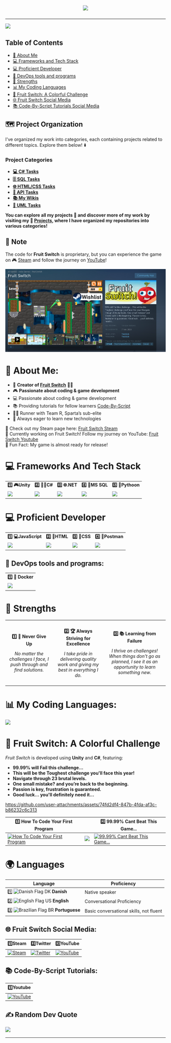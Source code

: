 

<h1 align="center">
    <img src="https://readme-typing-svg.herokuapp.com/?font=Righteous&size=35&center=true&vCenter=true&width=500&height=70&duration=4000&lines=Hi+There!+👋;+I'm+Pluto+Gamerpro!;" />
</h1>
   

---
[![](https://visitcount.itsvg.in/api?id=PlutoGamerpro&icon=0&color=0)](https://visitcount.itsvg.in)



## Table of Contents

- [💫 About Me](#-about-me)
- [💻 Frameworks and Tech Stack](#-frameworks-and-tech-stack)
- [💻 Proficient Developer](#-proficient-developer)
- [🚀 DevOps tools and programs](#-devops-tools-and-programs)
- [💪 Strengths](#-strengths)
- [📊 My Coding Languages](#-github-stats)
- [🍉 Fruit Switch: A Colorful Challenge](#-fruit-switch-a-colorful-challenge)
- [🌐 Fruit Switch Social Media](#-fruit-switch-social-media)
- [📚 Code-By-Script Tutorials Social Media](#-code-by-script-tutorials)




## 🗺️ Project Organization 

I've organized my work into categories, each containing projects related to different topics. Explore them below! ⬇️


### Project Categories

- **[💻 C# Tasks](https://github.com/stars/PlutoGamerpro/lists/c-opgaver)** 
- **[🗄️ SQL Tasks](https://github.com/stars/PlutoGamerpro/lists/sql-opgaver)** 
- **[🌐 HTML/CSS Tasks](https://github.com/PlutoGamerpro/HTML-CSS-Tasks)** 
- **[🔗 API Tasks](https://github.com/stars/PlutoGamerpro/lists/api-opgaver)** 
- **[📚 My Wikis](https://github.com/stars/PlutoGamerpro/lists/mine-wikier)** 
- **[📝 UML Tasks](https://github.com/stars/PlutoGamerpro/lists/uml-opgaver)**


**You can explore all my projects 📝 and discover more of my work by visiting my 📝 [Projects](https://github.com/PlutoGamerpro?tab=stars), where I have organized my repositories into various categories!**

## 📢 Note

The code for **Fruit Switch** is proprietary, but you can experience the game on 🎮 [Steam](https://store.steampowered.com/app/2248480/Fruit_Switch/) and follow the journey on  [YouTube](https://www.youtube.com/@FruitSwitchTeam)!

![Steam Page Fruit Switch](images/FruitSwitchIMAGE.PNG)


# 💫 About Me:

- 👋 **Creator of [Fruit Switch](https://store.steampowered.com/app/2248480/Fruit_Switch/)** 🍉🍊
- 🎮 **Passionate about coding & game development**
- 💻 Passionate about coding & game development
- 📚 Providing tutorials for fellow learners [Code-By-Script](https://www.youtube.com/@CodeByScript)   
- 🏃‍♂️ Runner with Team R, Sparta’s sub-elite
- 🌱 Always eager to learn new technologies


🔗 Check out my Steam page here: [Fruit Switch Steam](https://store.steampowered.com/app/2248480/Fruit_Switch/)<br>
🔭 Currently working on Fruit Switch! Follow my journey on YouTube: [Fruit Switch Youtube](https://www.youtube.com/@FruitSwitchTeam)<br>
🎉 Fun Fact: My game is almost ready for release!



# 💻 Frameworks And Tech Stack

<table>
<tr>
    <td><b class="tech-name"> 1️⃣ 🎮Unity</b><span class="underline"></span></td>
    <td><b class="tech-name"> 2️⃣ 🧑‍💻C#</b><span class="underline"></span></td>
     <td><b class="tech-name"> 3️⃣ 🌐.NET</b><span class="underline"></span></td>
    <td><b class="tech-name"> 4️⃣ 🐬MS SQL</b><span class="underline"></span></td>
        <td><b class="tech-name"> 5️⃣ 🐍Pythoon</b><span class="underline"></span></td>
        
   </tr>
    <td><a href="https://unity.com/" target="_blank"><img src="https://cdn.jsdelivr.net/gh/devicons/devicon@latest/icons/unity/unity-original.svg" width="60px"></a></td>
       <td><a href="https://docs.microsoft.com/en-us/dotnet/csharp/" target="_blank"><img src="https://cdn.jsdelivr.net/gh/devicons/devicon@latest/icons/csharp/csharp-original.svg" width="60px"></a></td>
           <td><a href="https://dotnet.microsoft.com/" target="_blank"><img src="https://cdn.jsdelivr.net/gh/devicons/devicon@latest/icons/dot-net/dot-net-plain-wordmark.svg" width="60px"></a></td>
             <td><a href="https://www.microsoft.com/en-us/sql-server/sql-server-downloads" target="_blank"><img src="https://cdn.jsdelivr.net/gh/devicons/devicon@latest/icons/microsoftsqlserver/microsoftsqlserver-original.svg" width="60px"></a></td>
       <td><a href="https://www.python.org/" target="_blank"><img src="https://cdn.jsdelivr.net/gh/devicons/devicon@latest/icons/python/python-original.svg" width="60px"></a></td>
   

    
  </tr>
</table>

# 💻 Proficient Developer 
<table>
<tr>
      <td><b class="tech-name"> 1️⃣ 💻JavaScript</b><span class="underline"></span></td>
        <td><b class="tech-name"> 2️⃣ 📝HTML</b><span class="underline"></span></td>
        <td><b class="tech-name"> 3️⃣ 🎨CSS</b><span class="underline"></span></td>
    <td><b class="tech-name"> 4️⃣ 📮Postman</b><span class="underline"></span></td>
   
   
  </tr>
     <td><a href="https://developer.mozilla.org/en-US/docs/Web/JavaScript" target="_blank"><img src="https://cdn.jsdelivr.net/gh/devicons/devicon@latest/icons/javascript/javascript-original.svg" width="60px"></a>
       <td><a href="https://developer.mozilla.org/en-US/docs/Web/HTML" target="_blank"><img src="https://cdn.jsdelivr.net/gh/devicons/devicon@latest/icons/html5/html5-original.svg" width="60px"></a></td>
    <td><a href="https://developer.mozilla.org/en-US/docs/Web/CSS" target="_blank"><img src="https://cdn.jsdelivr.net/gh/devicons/devicon@latest/icons/css3/css3-original.svg" width="60px"></a></td>
    <td><a href="https://www.postman.com/" target="_blank"><img src="https://cdn.jsdelivr.net/gh/devicons/devicon@latest/icons/postman/postman-original.svg" width="60px"></a></td>
    </td>
  </tr>
</table>




<h2>🚀 DevOps tools and programs:</h2>
<table>
  <tr>
    <td><b class="tech-name"> 1️⃣ 🐳 Docker</b><span class="underline"></span></td>
  </tr>
    <tr>
        <td><a href="https://www.docker.com/" target="_blank"><img src="https://cdn.jsdelivr.net/gh/devicons/devicon@latest/icons/docker/docker-original.svg" width="60px"></a></td>
     </tr>
  </table>



<h1>💪 Strengths</h1>
<table style="width: 100%; border-collapse: collapse;">
  <tr>
    <td style="padding: 10px; text-align: center;">
      <p><strong> 1️⃣ 💪 Never Give Up</strong></p>
      <p style="font-style: italic;">No matter the challenges I face, I push through and find solutions.</p>
    </td>
    <td style="padding: 10px; text-align: center;">
      <p><strong> 2️⃣ 🏆 Always Striving for Excellence</strong></p>
      <p style="font-style: italic;">I take pride in delivering quality work and giving my best in everything I do.</p>
    </td>
    <td style="padding: 10px; text-align: center;">
      <p><strong> 3️⃣ 📚 Learning from Failure</strong></p>
      <p style="font-style: italic;">I thrive on challenges! When things don't go as planned, I see it as an opportunity to learn something new.</p>
    </td>
  </tr>
</table>


# 📊 My Coding Languages:
![](https://github-readme-stats.vercel.app/api/top-langs/?username=PlutoGamerpro&theme=dark&hide_border=false&include_all_commits=true&count_private=false&layout=compact&random=123456)<br/>


# 🍉 Fruit Switch: A Colorful Challenge

*Fruit Switch* is developed using **Unity** and **C#**, featuring:

- **99.99% will Fail this challenge...**
- **This will be the Toughest challenge you'll face this year!**
- **Navigate through 23 brutal levels.**
- **One small mistake? and you’re back to the beginning.**
- **Passion is key, frustration is guaranteed.**
- **Good luck… you'll definitely need it...**

https://github.com/user-attachments/assets/74fd2df4-847b-4fda-af3c-b86232c6c313


| 1️⃣ How To Code Your First Program |  | 2️⃣ 99.99% Cant Beat This Game... |
|---------|---------|---------|
| [![How To Code Your First Program](https://ytcards.demolab.com/?id=Rt_wZhfOlXU&title=How+To+Code+Your+First+Program&lang=en&background_color=%230d1117&title_color=%23ffffff&stats_color=%23dedede&max_title_lines=1&width=250&border_radius=5&duration=904 "How To Code Your First Program")](https://www.youtube.com/watch?v=Rt_wZhfOlXU) | [![](https://ytcards.demolab.com/?id=Is1gG4eg6ns&title=Python+Theory+for+Beginners&lang=en&background_color=%230d1117&title_color=%23ffffff&stats_color=%23dedede&max_title_lines=1&width=250&border_radius=5&duration=904 " ")](https://www.youtube.com/watch?v=Is1gG4eg6ns) | [![99.99% Cant Beat This Game...](https://ytcards.demolab.com/?id=1cg6asDpq9s&title=99.99%25+Cant+Beat+This+Game...&lang=en&background_color=%230d1117&title_color=%23ffffff&stats_color=%23dedede&max_title_lines=1&width=250&border_radius=5&duration=904 "99.99% Cant Beat This Game...")](https://www.youtube.com/watch?v=1cg6asDpq9s) |



# 🌍 Languages
| Language      | Proficiency                                        |
|---------------|----------------------------------------------------|
| 1️⃣ <img src="https://www.svgrepo.com/show/405466/flag-for-flag-denmark.svg" alt="Danish Flag" style="width:20px; height:20px;"> DK **Danish**    | Native speaker                                     |
| 2️⃣ <img src="https://www.svgrepo.com/show/248851/united-states.svg" alt="English Flag" style="width:20px; height:20px;"> US **English**   | Conversational Proficiency                        |
| 3️⃣ <img src="https://www.svgrepo.com/show/248829/brazil.svg" alt="Brazilian Flag" style="width:20px; height:20px;"> BR **Portuguese**| Basic conversational skills, not fluent     


##  🌐 Fruit Switch Social Media:       
| **1️⃣Steam** | **2️⃣Twitter** | **3️⃣YouTube** |
|-----------|-------------|--------------|
| [![Steam](https://img.icons8.com/?size=48&id=zNqjI8XKkCv0&format=png)](https://store.steampowered.com/app/2248480/Fruit_Switch/) | [![Twitter](https://img.icons8.com/?size=50&id=phOKFKYpe00C&format=png)](https://x.com/Fruit_Switch) | [![YouTube](https://img.icons8.com/?size=48&id=19318&format=png)](https://www.youtube.com/@FruitSwitch) | [![YouTube](https://img.icons8.com/?size=48&id=19318&format=png)](https://www.youtube.com/@FruitSwitchTeam)

## 📚 Code-By-Script Tutorials:
| **1️⃣Youtube** | 
|-----------|
 [![YouTube](https://img.icons8.com/?size=48&id=19318&format=png)](https://www.youtube.com/@CodeByScript) | 






## ✍️ Random Dev Quote
![](https://quotes-github-readme.vercel.app/api?type=horizontal&theme=light)


---


